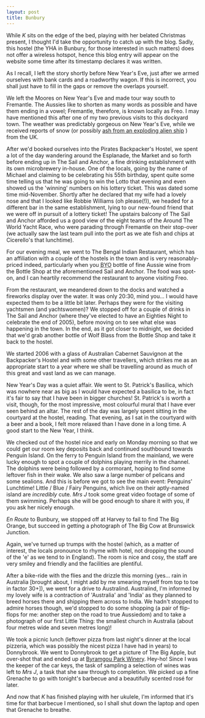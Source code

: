 ```yaml
---
layout: post
title: Bunbury
---
```





While _K_ sits on the edge of the bed, playing with her belated Christmas
present, I thought I'd take the opportunity to catch up with the blog. Sadly,
this hostel (the YHA in Bunbury, for those interested in such matters) does not
offer a wireless hotspot, hence this blog entry will appear on the website some
time after its timestamp declares it was written.


As I recall, I left the story shortly before New Year's Eve, just after we armed
ourselves with bank cards and a roadworthy wagon. If this is incorrect, you
shall just have to fill in the gaps or remove the overlaps yourself.


We left the Moores on New Year's Eve and made tour way south to Fremantle. The
Aussies like to shorten as many words as possible and have them ending in a
vowel; Fremantle, therefore, is known locally as Freo. I may have mentioned this
after one of my two previous visits to this dockyard town. The weather was
predictably gorgeous on New Year's Eve, while we received reports of snow (or
possibly [ash from an exploding alien ship](http://www.bbc.co.uk/doctorwho/) )
from the UK.


After we'd booked ourselves into the Pirates Backpacker's Hostel, we spent a lot
of the day wandering around the Esplanade, the Market and so forth before ending
up in The Sail and Anchor, a fine drinking establishment with its own
microbrewery in-house. One of the locals, going by the name of Michael and
claiming to be celebrating his 55th birthday, spent quite some time telling us
that he was going to win the Lotto that evening and even showed us the 'winning'
numbers on his lottery ticket. This was dated some time mid-November. Shortly
after he declared that my wife had a lovely nose and that I looked like Robbie
Williams (oh please(!)), we headed for a different bar in the same
establishment, lying to our new-found friend that we were off in pursuit of a
lottery ticket! The upstairs balcony of The Sail and Anchor afforded us a good
view of the eight teams of the Around The World Yacht Race, who were parading
through Fremantle on their stop-over (we actually saw the last team pull into
the port as we ate fish and chips at Cicerello's that lunchtime).


For our evening meal, we went to The Bengal Indian Restaurant, which has an
affiliation with a couple of the hostels in the town and is very
reasonably-priced indeed, particularly when you <acronym title="Bring Your
Own">BYO</acronym> bottle of fine Aussie wine from the Bottle Shop at the
aforementioned Sail and Anchor. The food was spot-on, and I can heartily
recommend the restaurant to anyone visiting Freo.


From the restaurant, we meandered down to the docks and watched a fireworks
display over the water. It was only 20:30, mind you... I would have expected
them to be a little bit later. Perhaps they were for the visiting yachtsmen (and
yachtswomen)? We stopped off for a couple of drinks in The Sail and Anchor
(where they've elected to have an Eighties Night to celebrate the end of 2005),
before moving on to see what else was happening in the town. In the end, as it
got closer to midnight, we decided that we'd grab another bottle of Wolf Blass
from the Bottle Shop and take it back to the hostel.


We started 2006 with a glass of Australian Cabernet Sauvignon at the
Backpacker's Hostel and with some other travellers, which strikes me as an
appropriate start to a year where we shall be travelling around as much of this
great and vast land as we can manage.


New Year's Day was a quiet affair. We went to St. Patrick's Basilica, which
was nowhere near as big as I would have expected a basilica to be, in fact
it's fair to say that I have been in bigger churches! St. Patrick's is worth
a visit, though, for the most impressive, most colourful mural that I have
ever seen behind an altar. The rest of the day was largely spent sitting in
the courtyard at the hostel, reading. That evening, as I sat in the
courtyard with a beer and a book, I felt more relaxed than I have done in a
long time.  A good start to the New Year, I think.


We checked out of the hostel nice and early on Monday morning so that we could
get our room key deposits back and continued southbound towards Penguin Island.
On the ferry to Penguin Island from the mainland, we were lucky enough to spot a
couple of dolphins playing merrily in the channel. The dolphins were being
followed by a cormorant, hoping to find some leftover fish in their wake. We
also saw a large number of pelicans and some sealions. And this is before we got
to see the main event: Penguins' Lunchtime! Little / Blue / Fairy Penguins,
which live on their aptly-named island are _incredibly_ cute. _Mrs J_ took some
great video footage of some of them swimming. Perhaps she will be good enough to
share it with you, if you ask her nicely enough.


_En Route_ to Bunbury, we stopped off at Harvey to fail to find The Big Orange,
but succeed in getting a photograph of The Big Cow at Brunswick Junction.


Again, we've turned up trumps with the hostel (which, as a matter of interest,
the locals pronounce to rhyme with hotel, not dropping the sound of the 'e' as
we tend to in England). The room is nice and cosy, the staff are very smiley and
friendly and the facilities are plentiful.


After a bike-ride with the flies and the drizzle this morning (yes... rain in
Australia [brought about, I might add by me smearing myself from top to toe in
factor 30+]), we went for a drive to Australind. Australind, I'm informed by my
lovely wife is a contraction of 'Australia' and 'India' as they planned to breed
horses there and shipping them across to India. We hadn't stopped to admire
horses though, we'd stopped to do some shopping (a pair of flip-flops for me:
another step on the road to true Aussiedom) and to take a photograph of our
first Little Thing: the smallest church in Australia (about four metres wide and
seven metres long)!


We took a picnic lunch (leftover pizza from last night's dinner at the local
pizzeria, which was possibly the nicest pizza I have had in years) to
Donnybrook. We went to Donnybrook to get a picture of The Big Apple, but
over-shot that and ended up at [Byramgou Park
Winery](http://www.byramgou.com.au/). Hey-ho! Since I was the keeper of the car
keys, the task of sampling a selection of wines was left to _Mrs J_, a task that
she saw through to completion. We picked up a fine Grenache to go with tonight's
barbecue and a beautifully scented ros&eacute; for later.


And now that _K_ has finished playing with her ukulele, I'm informed that it's
time for that barbecue I mentioned, so I shall shut down the laptop and open
that Grenache to breathe.

